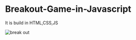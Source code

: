 # Breakout-Game-in-Javascript
It is build  in HTML,CSS,JS

![break out](https://user-images.githubusercontent.com/52570524/92696418-78145180-f367-11ea-83d0-ac9d97060ce0.png)

